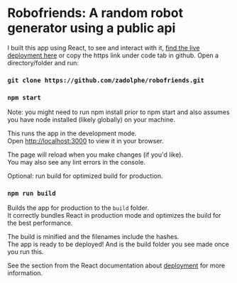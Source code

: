 # Robofriends: A random robot generator using a public api 

I built this app using React, to see and interact with it, [find the live deployment here](https://zadolphe.github.io/robofriends/) or
copy the https link under code tab in github. Open a directory/folder and run:

### `git clone https://github.com/zadolphe/robofriends.git`
### `npm start`
Note: you might need to run npm install prior to npm start and also assumes you have node installed (likely globally) on your machine.

This runs the app in the development mode.\
Open [http://localhost:3000](http://localhost:3000) to view it in your browser.

The page will reload when you make changes (if you'd like).\
You may also see any lint errors in the console.

Optional: run build for optimized build for production.

### `npm run build`

Builds the app for production to the `build` folder.\
It correctly bundles React in production mode and optimizes the build for the best performance.

The build is minified and the filenames include the hashes.\
The app is ready to be deployed! And is the build folder you see made once you run this.

See the section from the React documentation about [deployment](https://facebook.github.io/create-react-app/docs/deployment) for more information.

